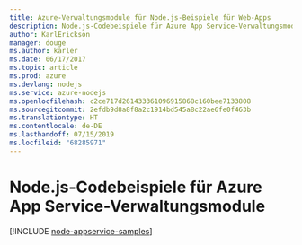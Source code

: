 ```yaml
---
title: Azure-Verwaltungsmodule für Node.js-Beispiele für Web-Apps
description: Node.js-Codebeispiele für Azure App Service-Verwaltungsmodule
author: KarlErickson
manager: douge
ms.author: karler
ms.date: 06/17/2017
ms.topic: article
ms.prod: azure
ms.devlang: nodejs
ms.service: azure-nodejs
ms.openlocfilehash: c2ce717d261433361096915868c160bee7133808
ms.sourcegitcommit: 2efdb9d8a8f8a2c1914bd545a8c22ae6fe0f463b
ms.translationtype: HT
ms.contentlocale: de-DE
ms.lasthandoff: 07/15/2019
ms.locfileid: "68285971"
---
```

# <a name="nodejs-code-samples-for-azure-app-service-management-modules"></a>Node.js-Codebeispiele für Azure App Service-Verwaltungsmodule

[!INCLUDE [node-appservice-samples](includes/appservice-samples.md)]